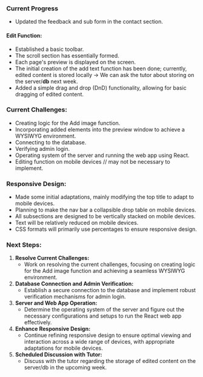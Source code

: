 ### Current Progress

- Updated the feedback and sub form in the contact section.

#### Edit Function:

- Established a basic toolbar.
- The scroll section has essentially formed.
- Each page's preview is displayed on the screen.
- The initial creation of the add text function has been done; currently, edited content is stored locally -> We can ask the tutor about storing on the server/**db** next week.
- Added a simple drag and drop (DnD) functionality, allowing for basic dragging of edited content.

### Current Challenges:

- Creating logic for the Add image function.
- Incorporating added elements into the preview window to achieve a WYSIWYG environment.
- Connecting to the database.
- Verifying admin login.
- Operating system of the server and running the web app using React.
- Editing function on mobile devices // may not be necessary to implement.

### Responsive Design:

- Made some initial adaptations, mainly modifying the top title to adapt to mobile devices.
- Planning to make the nav bar a collapsible drop table on mobile devices.
- All subsections are designed to be vertically stacked on mobile devices.
- Text will be relatively reduced on mobile devices.
- CSS formats will primarily use percentages to ensure responsive design.

### Next Steps:

1. **Resolve Current Challenges:**
   - Work on resolving the current challenges, focusing on creating logic for the Add image function and achieving a seamless WYSIWYG environment.
2. **Database Connection and Admin Verification:**
   - Establish a secure connection to the database and implement robust verification mechanisms for admin login.
3. **Server and Web App Operation:**
   - Determine the operating system of the server and figure out the necessary configurations and setups to run the React web app effectively.
4. **Enhance Responsive Design:**
   - Continue refining responsive design to ensure optimal viewing and interaction across a wide range of devices, with appropriate adaptations for mobile devices.
5. **Scheduled Discussion with Tutor:**
   - Discuss with the tutor regarding the storage of edited content on the server/db in the upcoming week.

